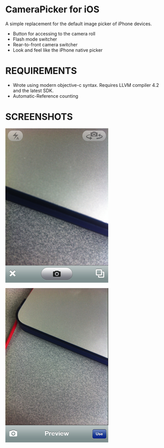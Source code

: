 CameraPicker for iOS
====================

A simple replacement for the default image picker of iPhone devices.
* Button for accessing  to the camera roll
* Flash mode switcher
* Rear-to-front camera switcher
* Look and feel like the iPhone native picker

REQUIREMENTS
============
- Wrote using modern objective-c syntax. Requires LLVM compiler 4.2 and the latest SDK.
- Automatic-Reference counting

SCREENSHOTS
===========
![Screenshot #1](https://github.com/Bloomy/CameraPicker-for-iOS/blob/master/screenshots/s1-capture.png?raw=true "Capture view")

![Screenshot #2](https://github.com/Bloomy/CameraPicker-for-iOS/blob/master/screenshots/s2-preview.png?raw=true "Capture view")
